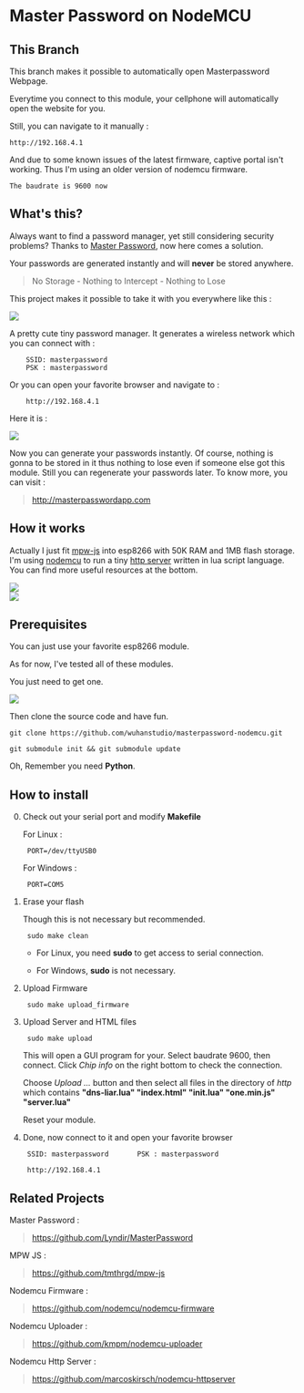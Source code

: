 # Master Password on NodeMCU

<!-- <img src="preview/mpw.jpg" width="600"> -->

<!-- <img src="preview/laptop.jpg" width="400"> -->

<!-- <img src="preview/cellphone.jpg" width="200"> -->

## This Branch

This branch makes it possible to automatically open Masterpassword Webpage.  

Everytime you connect to this module, your cellphone will automatically open the website for you.

Still, you can navigate to it  manually :

    http://192.168.4.1

And due to some known issues of the latest firmware, captive portal isn't working. Thus I'm using an older version of nodemcu firmware. 

    The baudrate is 9600 now

## What's this?

Always want to find a password manager, yet still considering security problems? Thanks to <a href="http://masterpasswordapp.com/">Master Password</a>, now here comes a solution.

Your passwords are generated instantly and will **never** be stored anywhere.


> No Storage - Nothing to Intercept - Nothing to Lose

This project makes it possible to take it with you everywhere like this : 

<img src="preview/esp8266.jpg">

A pretty cute tiny password manager. It generates a wireless network which you can connect  with :

        SSID: masterpassword
        PSK : masterpassword

Or you can open your favorite browser and navigate to :

        http://192.168.4.1

Here it is :

<img src="preview/tablet.jpg">

Now you can generate your passwords instantly. Of course, nothing is gonna to be stored in it thus nothing to lose even if someone else got this module. Still you can regenerate your passwords later. To know more, you can visit :

> http://masterpasswordapp.com

## How it works

Actually I just fit <a href="https://github.com/tmthrgd/mpw-js.git"> mpw-js</a> into esp8266 with 50K RAM and 1MB flash storage. I'm using <a href="http://www.nodemcu.com/index_en.html">nodemcu</a> to run a tiny <a href="https://github.com/marcoskirsch/nodemcu-httpserver.git">http server</a> written in lua script language. You can find more useful resources at the bottom.

<img src="preview/mpw.jpg">

<br />

<img src="preview/laptop.jpg">

## Prerequisites

You can just use your favorite esp8266 module.  

As for now, I've tested all of these modules.  

You just need to get one.

<img src="preview/modules.jpg">

Then clone the source code and have fun. 

    git clone https://github.com/wuhanstudio/masterpassword-nodemcu.git
    
    git submodule init && git submodule update 

Oh, Remember you need **Python**. 

## How to install

0. Check out your serial port and modify **Makefile**

    For Linux :
        
        PORT=/dev/ttyUSB0

    For Windows :

        PORT=COM5

1. Erase your flash

    Though this is not necessary but recommended. 
        
        sudo make clean
    
    - For Linux, you need **sudo** to get access to serial connection.  

    - For Windows, **sudo** is not necessary.

        
2. Upload Firmware

        sudo make upload_firmware

4. Upload Server and HTML files

        sudo make upload 

    This will open a GUI program for your. Select baudrate 9600, then connect. Click *Chip info* on the right bottom to check the connection.

    Choose *Upload ...* button and then select all files in the directory of *http* which contains **"dns-liar.lua" "index.html" "init.lua" "one.min.js" "server.lua"**

    Reset your module.

5. Done, now connect to it and open your favorite browser

        SSID: masterpassword       PSK : masterpassword

        http://192.168.4.1

## Related Projects

Master Password :

> https://github.com/Lyndir/MasterPassword

MPW JS :

> https://github.com/tmthrgd/mpw-js

Nodemcu Firmware :

> https://github.com/nodemcu/nodemcu-firmware

Nodemcu Uploader :

> https://github.com/kmpm/nodemcu-uploader

Nodemcu Http Server :

> https://github.com/marcoskirsch/nodemcu-httpserver
